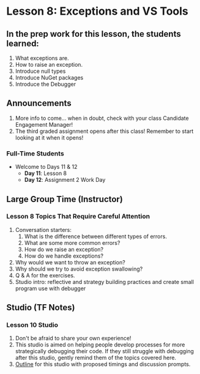 # Lesson 8: Exceptions and VS Tools

## In the prep work for this lesson, the students learned:

1. What exceptions are.
1. How to raise an exception.
1. Introduce null types
1. Introduce NuGet packages
1. Introduce the Debugger

## Announcements

1. More info to come... when in doubt, check with your class Candidate Engagement Manager!
1. The third graded assignment opens after this class! Remember to start looking at it when it opens!

### Full-Time Students
* Welcome to Days 11 & 12
   * **Day 11**: Lesson 8
   * **Day 12**: Assignment 2 Work Day 

## Large Group Time (Instructor)

### Lesson 8 Topics That Require Careful Attention

1. Conversation starters:
   1. What is the difference between different types of errors.
   1. What are some more common errors?
   1. How do we raise an exception?
   1. How do we handle exceptions?
1. Why would we want to throw an exception?
1. Why should we try to avoid exception swallowing?
1. Q & A for the exercises.
1. Studio intro: reflective and strategy building practices and create small program use with debugger

## Studio (TF Notes)

### Lesson 10 Studio

1. Don't be afraid to share your own experience!
1. This studio is aimed on helping people develop processes for more strategically debugging their code. If they still struggle with debugging after this studio, gently remind them of the topics covered here.
1. [Outline](https://github.com/LaunchCodeEducation/intro-to-professional-web-dev-wiki/blob/master/wiki-materials/Strategic%20Debugging%20Studio.pdf) for this studio with proposed timings and discussion prompts.
